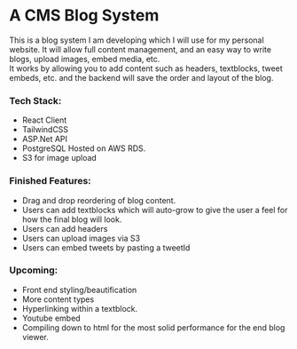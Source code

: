 # A CMS Blog System

This is a blog system I am developing which I will use for my personal website. It will allow full content management, and an easy way to write blogs, upload images, embed media, etc.  
It works by allowing you to add content such as headers, textblocks, tweet embeds, etc. and the backend will save the order and layout of the blog. 

### Tech Stack:
* React Client
* TailwindCSS
* ASP.Net API
* PostgreSQL Hosted on AWS RDS.
* S3 for image upload

### Finished Features:
* Drag and drop reordering of blog content.
* Users can add textblocks which will auto-grow to give the user a feel for how the final blog will look.
* Users can add headers
* Users can upload images via S3
* Users can embed tweets by pasting a tweetId

### Upcoming:
* Front end styling/beautification
* More content types
* Hyperlinking within a textblock.
* Youtube embed
* Compiling down to html for the most solid performance for the end blog viewer.



